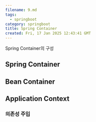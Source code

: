```yaml
---
filename: 9.md
tags:
  - springboot
category: springboot
title: Spring Container
created: Fri, 17 Jan 2025 12:43:41 GMT
---
```


Spring Container의 구성

## Spring Container

## Bean Container

## Application Context

### 의존성 주입
